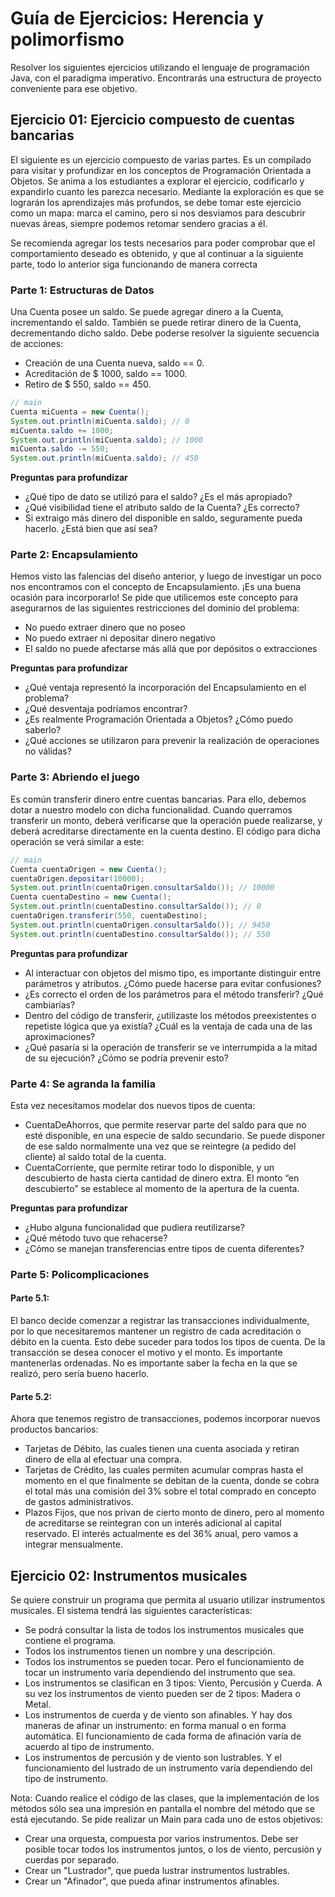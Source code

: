 # Guía de Ejercicios: Herencia y polimorfismo

Resolver los siguientes ejercicios utilizando el lenguaje de programación Java, con el paradigma imperativo.
Encontrarás una estructura de proyecto conveniente para ese objetivo.


## Ejercicio 01: Ejercicio compuesto de cuentas bancarias
El siguiente es un ejercicio compuesto de varias partes. Es un compilado para visitar y profundizar en los conceptos de Programación Orientada a Objetos. Se anima a los estudiantes a explorar el ejercicio, codificarlo y expandirlo cuanto les parezca necesario. Mediante la exploración es que se lograrán los aprendizajes más profundos, se debe tomar este ejercicio como un mapa: marca el camino, pero si nos desviamos para descubrir nuevas áreas, siempre podemos retomar sendero gracias a él.

Se recomienda agregar los tests necesarios para poder comprobar que el comportamiento deseado es obtenido, y que al continuar a la siguiente parte, todo lo anterior siga funcionando de manera correcta

### Parte 1: Estructuras de Datos
Una Cuenta posee un saldo. Se puede agregar dinero a la Cuenta, incrementando el saldo. También se puede retirar dinero de la Cuenta, decrementando dicho saldo.
Debe poderse resolver la siguiente secuencia de acciones:
 - Creación de una Cuenta nueva, saldo == 0.
 - Acreditación de $ 1000, saldo == 1000.
 - Retiro de $ 550, saldo == 450.

 ```java
// main
Cuenta miCuenta = new Cuenta();
System.out.println(miCuenta.saldo); // 0
miCuenta.saldo += 1000;
System.out.println(miCuenta.saldo); // 1000
miCuenta.saldo -= 550;
System.out.println(miCuenta.saldo); // 450
```

**Preguntas para profundizar**
 - ¿Qué tipo de dato se utilizó para el saldo? ¿Es el más apropiado?
 - ¿Qué visibilidad tiene el atributo saldo de la Cuenta? ¿Es correcto?
 - Si extraigo más dinero del disponible en saldo, seguramente pueda hacerlo. ¿Está bien que así sea?


### Parte 2: Encapsulamiento
Hemos visto las falencias del diseño anterior, y luego de investigar un poco nos encontramos con el concepto de Encapsulamiento. ¡Es una buena ocasión para incorporarlo!
Se pide que utilicemos este concepto para asegurarnos de las siguientes restricciones del dominio del problema:
 - No puedo extraer dinero que no poseo
 - No puedo extraer ni depositar dinero negativo
 - El saldo no puede afectarse más allá que por depósitos o extracciones

**Preguntas para profundizar**
 - ¿Qué ventaja representó la incorporación del Encapsulamiento en el problema?
 - ¿Qué desventaja podríamos encontrar?
 - ¿Es realmente Programación Orientada a Objetos? ¿Cómo puedo saberlo?
 - ¿Qué acciones se utilizaron para prevenir la realización de operaciones no válidas?


### Parte 3: Abriendo el juego
Es común transferir dinero entre cuentas bancarias. Para ello, debemos dotar a nuestro modelo con dicha funcionalidad. Cuando querramos transferir un monto, deberá verificarse que la operación puede realizarse, y deberá acreditarse directamente en la cuenta destino. El código para dicha operación se verá similar a este:

```java
// main
Cuenta cuentaOrigen = new Cuenta();
cuentaOrigen.depositar(10000);
System.out.println(cuentaOrigen.consultarSaldo()); // 10000
Cuenta cuentaDestino = new Cuenta();
System.out.println(cuentaDestino.consultarSaldo()); // 0
cuentaOrigen.transferir(550, cuentaDestino);
System.out.println(cuentaOrigen.consultarSaldo()); // 9450
System.out.println(cuentaDestino.consultarSaldo()); // 550
```

**Preguntas para profundizar**
 - Al interactuar con objetos del mismo tipo, es importante distinguir entre parámetros y atributos. ¿Cómo puede hacerse para evitar confusiones?
 - ¿Es correcto el orden de los parámetros para el método transferir? ¿Qué cambiarías?
 - Dentro del código de transferir, ¿utilizaste los métodos preexistentes o repetiste lógica que ya existía? ¿Cuál es la ventaja de cada una de las aproximaciones?
 - ¿Qué pasaría si la operación de transferir se ve interrumpida a la mitad de su ejecución? ¿Cómo se podría prevenir esto?


### Parte 4: Se agranda la familia
Esta vez necesitamos modelar dos nuevos tipos de cuenta:
 - CuentaDeAhorros, que permite reservar parte del saldo para que no esté disponible, en una especie de saldo secundario. Se puede disponer de ese saldo normalmente una vez que se reintegre (a pedido del cliente) al saldo total de la cuenta.
 - CuentaCorriente, que permite retirar todo lo disponible, y un descubierto de hasta cierta cantidad de dinero extra. El monto “en descubierto” se establece al momento de la apertura de la cuenta.

**Preguntas para profundizar**
 - ¿Hubo alguna funcionalidad que pudiera reutilizarse?
 - ¿Qué método tuvo que rehacerse?
 - ¿Cómo se manejan transferencias entre tipos de cuenta diferentes?


### Parte 5: Policomplicaciones

#### Parte 5.1:
El banco decide comenzar a registrar las transacciones individualmente, por lo que necesitaremos mantener un registro de cada acreditación o débito en la cuenta. Esto debe suceder para todos los tipos de cuenta.
De la transacción se desea conocer el motivo y el monto. Es importante mantenerlas ordenadas. No es importante saber la fecha en la que se realizó, pero sería bueno hacerlo.


#### Parte 5.2:
Ahora que tenemos registro de transacciones, podemos incorporar nuevos productos bancarios:
 - Tarjetas de Débito, las cuales tienen una cuenta asociada y retiran dinero de ella al efectuar una compra.
 - Tarjetas de Crédito, las cuales permiten acumular compras hasta el momento en el que finalmente se debitan de la cuenta, donde se cobra el total más una comisión del 3% sobre el total comprado en concepto de gastos administrativos.
 - Plazos Fijos, que nos privan de cierto monto de dinero, pero al momento de acreditarse se reintegran con un interés adicional al capital reservado. El interés actualmente es del 36% anual, pero vamos a integrar mensualmente.



## Ejercicio 02: Instrumentos musicales
Se quiere construir un programa que permita al usuario utilizar instrumentos musicales. El sistema tendrá las siguientes características:
- Se podrá consultar la lista de todos los instrumentos musicales que contiene el programa.
- Todos los instrumentos tienen un nombre y una descripción.
- Todos los instrumentos se pueden tocar. Pero el funcionamiento de tocar un instrumento varía dependiendo del instrumento que sea.
- Los instrumentos se clasifican en 3 tipos: Viento, Percusión y Cuerda. A su vez los instrumentos de viento pueden ser de 2 tipos: Madera o Metal.
- Los instrumentos de cuerda y de viento son afinables. Y hay dos maneras de afinar un instrumento: en forma manual o en forma automática. El funcionamiento de cada forma de afinación varía de acuerdo al tipo de instrumento.
- Los instrumentos de percusión y de viento son lustrables. Y el funcionamiento del lustrado de un instrumento varía dependiendo del tipo de instrumento.

Nota: Cuando realice el código de las clases, que la implementación de los métodos sólo sea una impresión en pantalla el nombre del método que se está ejecutando.
Se pide realizar un Main para cada uno de estos objetivos:
- Crear una orquesta, compuesta por varios instrumentos. Debe ser posible tocar todos los instrumentos juntos, o los de viento, percusión y cuerdas por separado.
- Crear un "Lustrador", que pueda lustrar instrumentos lustrables.
- Crear un "Afinador", que pueda afinar instrumentos afinables.